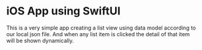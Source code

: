 # iOS App using SwiftUI 

This is a very simple app creating a list view using data model according to our local json file.
And when any list item is clicked the detail of that item will be shown dynamically.
